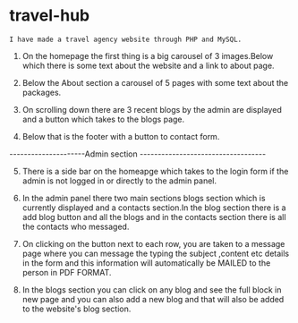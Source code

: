 # travel-hub
    I have made a travel agency website through PHP and MySQL.
    
1. On the homepage the first thing is a big carousel of 3 images.Below which there is some text about the website and a link to about page.

2. Below the About section a carousel of 5 pages with some text about the packages.

3. On scrolling down there are 3 recent blogs by the admin are displayed and a button which takes to the blogs page.

4. Below that is the footer with a button to contact form.

---------------------Admin section -----------------------------------

5. There is a side bar on the homeapge which takes to the login form if the admin is not logged in or directly to the admin panel.

6. In the admin panel there two main sections blogs section which is currently displayed and a contacts section.In the blog section there is a add blog button and all the blogs and in the contacts section there is all the contacts who messaged.

7. On clicking on the button next to each row, you are taken to a message page where you can message the typing the subject ,content etc details in the form and this information will automatically be MAILED to the person in PDF FORMAT.

8. In the blogs section you can click on any blog and see the full block in new page and you can also add a new blog and that will also be added to the website's blog section.

